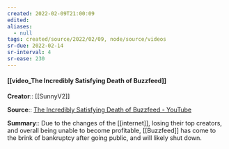 ```yaml
---
created: 2022-02-09T21:00:09 
edited: 
aliases:
  - null
tags: created/source/2022/02/09, node/source/videos
sr-due: 2022-02-14
sr-interval: 4
sr-ease: 230
---
```


#### [[video_The Incredibly Satisfying Death of Buzzfeed]]

**Creator**:: [[SunnyV2]]
 
**Source**:: [The Incredibly Satisfying Death of Buzzfeed - YouTube](https://www.youtube.com/watch?v=ik6FvS1kVCc)

**Summary**:: Due to the changes of the [[internet]], losing their top creators, and overall being unable to become profitable, [[Buzzfeed]] has come to the brink of bankruptcy after going public, and will likely shut down.
